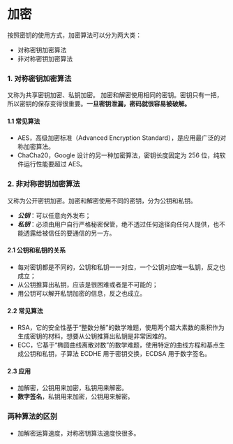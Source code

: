 # 加密

按照密钥的使用方式，加密算法可以分为两大类：

- 对称密钥加密算法
- 非对称密钥加密算法

### 1. 对称密钥加密算法
又称为共享密钥加密、私钥加密。 加密和解密使用相同的密钥。密钥只有一把，所以密钥的保存变得很重要。**一旦密钥泄漏，密码就很容易被破解。**

#### 1.1 常见算法

- AES，高级加密标准（Advanced Encryption Standard），是应用最广泛的对称加密算法。
- ChaCha20，Google 设计的另一种加密算法，密钥长度固定为 256 位，纯软件运行性能要超过 AES。

### 2. 非对称密钥加密算法
又称为公开密钥加密。加密和解密使用不同的密钥，分为公钥和私钥。

- ***公钥***：可以任意向外发布；
- ***私钥***：必须由用户自行严格秘密保管，绝不透过任何途径向任何人提供，也不能透露给被信任的要通信的另一方。

#### 2.1 公钥和私钥的关系

- 每对密钥都是不同的，公钥和私钥一一对应，一个公钥对应唯一私钥，反之也成立；
- 从公钥推算出私钥，应该是很困难或者是不可能的；
- 用公钥可以解开私钥加密的信息，反之也成立。

#### 2.2 常见算法

- RSA，它的安全性基于“整数分解”的数学难题，使用两个超大素数的乘积作为生成密钥的材料，想要从公钥推算出私钥是非常困难的。
- ECC，它基于“椭圆曲线离散对数”的数学难题，使用特定的曲线方程和基点生成公钥和私钥，子算法 ECDHE 用于密钥交换，ECDSA 用于数字签名。

#### 2.3 应用

- 加解密，公钥用来加密，私钥用来解密。
- **数字签名**，私钥用来加密，公钥用来解密。

### 两种算法的区别

- 加解密运算速度，对称密钥算法速度快很多。
